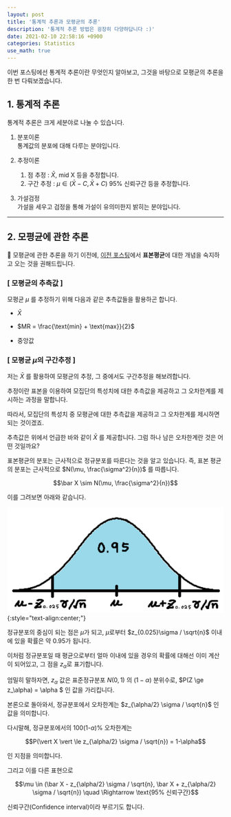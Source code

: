 ```yaml
---
layout: post
title: '통계적 추론과 모평균의 추론'
description: '통계적 추론 방법은 굉장히 다양하답니다 :)'
date: 2021-02-10 22:58:16 +0900
categories: Statistics
use_math: true
---
```


이번 포스팅에선 통계적 추론이란 무엇인지 알아보고, 그것을 바탕으로 모평균의 추론을 한 번 다뤄보겠습니다.

## 1. 통계적 추론

통계적 추론은 크게 세분야로 나눌 수 있습니다.

1. 분포이론<br>
통계값의 분포에 대해 다루는 분야입니다.

2. 추정이론
    1. 점 추정 : $\bar X$, mid X 등을 추정합니다.
    2. 구간 추정 : $\mu \in (\bar X - C, \bar X + C) \text{ 95% 신뢰구간}$ 등을 추정합니다.

3. 가설검정<br>
가설을 세우고 검정을 통해 가설이 유의미한지 밝히는 분야입니다.

---

## 2. 모평균에 관한 추론

🎈 모평균에 관한 추론을 하기 이전에, [이전 포스팅][표본]에서 **표본평균**에 대한 개념을 숙지하고 오는 것을 권해드립니다.

### [ 모평균의 추측값 ]

모평균 $\mu$ 를 추정하기 위해 다음과 같은 추측값들을 활용하곤 합니다.

- $\bar X$

- $MR = \frac{\text{min} + \text{max}}{2}$

- 중앙값

### [ 모평균 $\mu$의 구간추정 ]

저는 $\bar X$ 를 활용하여 모평균의 추정, 그 중에서도 구간추정을 해보려합니다. 

추정이란 표본을 이용하여 모집단의 특성치에 대한 추측값을 제공하고 그 오차한계를 제시하는 과정을 말합니다.

따라서, 모집단의 특성치 중 모평균에 대한 추측값을 제공하고 그 오차한계를 제시하면 되는 것이겠죠.

추측값은 위에서 언급한 바와 같이 $\bar X$ 를 제공합니다. 그럼 하나 남은 오차한계란 것은 어떤 것일까요?

표본평균의 분포는 근사적으로 정규분포를 따른다는 것을 알고 있습니다. 즉, 표본 평균의 분포는 근사적으로 $N(\mu, \frac{\sigma^2}{n})$ 를 따릅니다.

$$\bar X \sim N(\mu, \frac{\sigma^2}{n})$$

이를 그려보면 아래와 같습니다.

<img src="/assets/imgs/post_48/그림1.png" alt="그림1" width=600/>
{:style="text-align:center;"}

정규분포의 중심이 되는 점은 $\mu$가 되고, $\mu$로부터 $z_{0.025}\sigma / \sqrt{n}$ 이내에 있을 확률은 약 0.95가 됩니다.

이처럼 정규분포일 때 평균으로부터 얼마 이내에 있을 경우의 확률에 대해선 이미 계산이 되어있고, 그 점을 $z_\alpha$로 표기합니다.

엄밀히 말하자면, $z_\alpha$ 값은 표준정규분포 $N(0, 1)$ 의 $(1-\alpha)$ 분위수로, $P(Z \ge z_\alpha) = \alpha $ 인 값을 가리킵니다. 

본론으로 돌아와서, 정규분포에서 오차한계는 $z_{\alpha/2} \sigma / \sqrt{n}$ 인 값을 의미합니다. 

다시말해, 정규분포에서의 100(1-$\alpha$)% 오차한계는

$$P(\vert X \vert \le z_{\alpha/2} \sigma / \sqrt{n}) = 1-\alpha$$

인 지점을 의미합니다.

그리고 이를 다른 표현으로

$$\mu \in (\bar X - z_{\alpha/2} \sigma / \sqrt{n}, \bar X + z_{\alpha/2} \sigma / \sqrt{n}) \quad \Rightarrow \text{95% 신뢰구간}$$

신뢰구간(Confidence interval)이라 부르기도 합니다.

[표본]: /posts/post-47